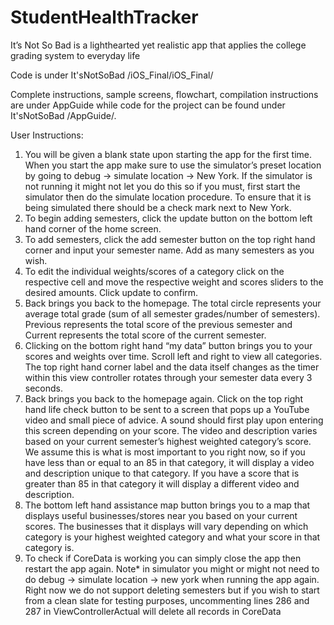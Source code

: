 # StudentHealthTracker
It’s Not So Bad is a lighthearted yet realistic app that applies the college grading system to everyday life

Code is under It'sNotSoBad /iOS_Final/iOS_Final/ 

Complete instructions, sample screens, flowchart, compilation instructions are under AppGuide while code for the project can be found under It'sNotSoBad /AppGuide/.

User Instructions:
1. You will be given a blank state upon starting the app for the first time. When you start the
app make sure to use the simulator’s preset location by going to debug -> simulate
location -> New York. If the simulator is not running it might not let you do this so if you
must, first start the simulator then do the simulate location procedure. To ensure that it is
being simulated there should be a check mark next to New York.
2. To begin adding semesters, click the update button on the bottom left hand corner of the
home screen.
3. To add semesters, click the add semester button on the top right hand corner and input
your semester name. Add as many semesters as you wish.
4. To edit the individual weights/scores of a category click on the respective cell and move
the respective weight and scores sliders to the desired amounts. Click update to confirm.
5. Back brings you back to the homepage. The total circle represents your average total
grade (sum of all semester grades/number of semesters). Previous represents the total
score of the previous semester and Current represents the total score of the current
semester.
6. Clicking on the bottom right hand “my data” button brings you to your scores and
weights over time. Scroll left and right to view all categories. The top right hand corner
label and the data itself changes as the timer within this view controller rotates through
your semester data every 3 seconds.
7. Back brings you back to the homepage again. Click on the top right hand life check
button to be sent to a screen that pops up a YouTube video and small piece of advice. A
sound should first play upon entering this screen depending on your score. The video and
description varies based on your current semester’s highest weighted category’s score.
We assume this is what is most important to you right now, so if you have less than or
equal to an 85 in that category, it will display a video and description unique to that
category. If you have a score that is greater than 85 in that category it will display a
different video and description.
8. The bottom left hand assistance map button brings you to a map that displays useful
businesses/stores near you based on your current scores. The businesses that it displays
will vary depending on which category is your highest weighted category and what your
score in that category is.
9. To check if CoreData is working you can simply close the app then restart the app again.
Note* in simulator you might or might not need to do debug -> simulate location -> new
york when running the app again. Right now we do not support deleting semesters but if
you wish to start from a clean slate for testing purposes, uncommenting lines 286 and 287
in ViewControllerActual will delete all records in CoreData
